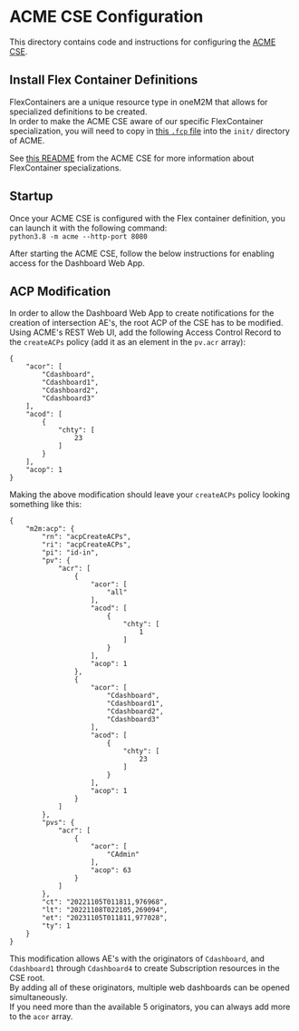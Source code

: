 # ACME CSE Configuration
This directory contains code and instructions for configuring the [ACME CSE](https://github.com/ankraft/ACME-oneM2M-CSE).  

## Install Flex Container Definitions
FlexContainers are a unique resource type in oneM2M that allows for specialized definitions to be created.  
In order to make the ACME CSE aware of our specific FlexContainer specialization, you will need to copy in [this `.fcp` file](https://github.com/BobFIV/PSU_CAPSTONE_F2022/blob/main/acme-cse-config/traffic-light-intersection.fcp) into the `init/` directory of ACME.

See [this README](https://github.com/ankraft/ACME-oneM2M-CSE/blob/master/docs/Importing.md#flexcontainers) from the ACME CSE for more information about FlexContainer specializations. 

## Startup
Once your ACME CSE is configured with the Flex container definition, you can launch it with the following command:  
`python3.8 -m acme --http-port 8080`

After starting the ACME CSE, follow the below instructions for enabling access for the Dashboard Web App.

## ACP Modification
In order to allow the Dashboard Web App to create notifications for the creation of intersection AE's, the root ACP of the CSE has to be modified.  
Using ACME's REST Web UI, add the following Access Control Record to the `createACPs` policy (add it as an element in the `pv.acr` array):
```
{
    "acor": [
        "Cdashboard",
        "Cdashboard1",
        "Cdashboard2",
        "Cdashboard3"
    ],
    "acod": [
        {
            "chty": [
                23
            ]
        }
    ],
    "acop": 1
}
```

Making the above modification should leave your `createACPs` policy looking something like this:
```
{
    "m2m:acp": {
        "rn": "acpCreateACPs",
        "ri": "acpCreateACPs",
        "pi": "id-in",
        "pv": {
            "acr": [
                {
                    "acor": [
                        "all"
                    ],
                    "acod": [
                        {
                            "chty": [
                                1
                            ]
                        }
                    ],
                    "acop": 1
                },
                {
                    "acor": [
                        "Cdashboard",
                        "Cdashboard1",
                        "Cdashboard2",
                        "Cdashboard3"
                    ],
                    "acod": [
                        {
                            "chty": [
                                23
                            ]
                        }
                    ],
                    "acop": 1
                }
            ]
        },
        "pvs": {
            "acr": [
                {
                    "acor": [
                        "CAdmin"
                    ],
                    "acop": 63
                }
            ]
        },
        "ct": "20221105T011811,976968",
        "lt": "20221108T022105,269094",
        "et": "20231105T011811,977028",
        "ty": 1
    }
}
```  
This modification allows AE's with the originators of `Cdashboard`, and `Cdashboard1` through `Cdashboard4` to create Subscription resources in the CSE root.  
By adding all of these originators, multiple web dashboards can be opened simultaneously.  
If you need more than the available 5 originators, you can always add more to the `acor` array.
